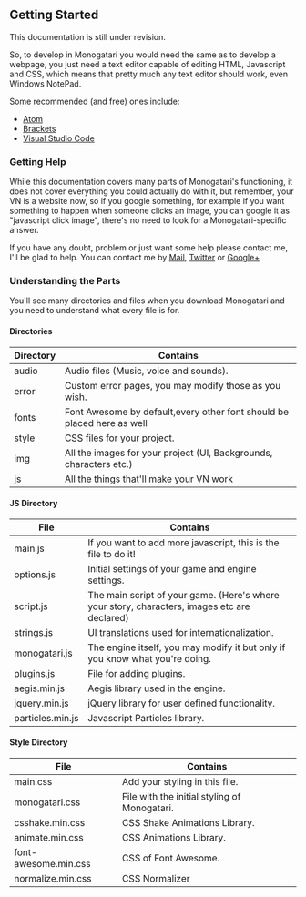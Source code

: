 ## Getting Started

<div class="warning md-depth-2"> This documentation is still under revision.</div>



So, to develop in Monogatari you would need the same as to develop a webpage, you just need a text editor capable of editing HTML, Javascript and CSS, which means that pretty much any text editor should work, even Windows NotePad.

Some recommended (and free) ones include:

* [Atom](https://atom.io/)
* [Brackets](http://brackets.io/)
* [Visual Studio Code](https://code.visualstudio.com)

### Getting Help

While this documentation covers many parts of Monogatari's functioning, it does not cover everything you could actually do with it, but remember, your VN is a website now, so if you google something, for example if you want something to happen when someone clicks an image, you can google it as "javascript click image", there's no need to look for a Monogatari-specific answer.

If you have any doubt, problem or just want some help please contact me, I'll be glad to help. You can contact me by <a class="mailto" href="hyuchia(at)gmail(dot)com" > Mail</a>, [Twitter](https://twitter.com/HyuchiaDiego) or [Google+](https://plus.google.com/+HyuchiaDiego/)

### Understanding the Parts
You'll see many directories and files when you download Monogatari and you need to understand what every file is for.

#### Directories

| Directory | Contains |
| ------------- | ------------- |
| audio | Audio files (Music, voice and sounds). |
| error | Custom error pages, you may modify those as you wish. |
| fonts | Font Awesome by default,every other font should be placed here as well |
| style | CSS files for your project. |
| img | All the images for your project (UI, Backgrounds, characters etc.) |
| js | All the things that'll make your VN work |


#### JS Directory

| File | Contains |
| ------------- | ------------- |
| main.js | If you want to add more javascript, this is the file to do it! |
| options.js | Initial settings of your game and engine settings. 
| script.js | The main script of your game. (Here's where your story, characters, images etc are declared) |
| strings.js | UI translations used for internationalization. |
| monogatari.js | The engine itself, you may modify it but only if you know what you're doing. |
| plugins.js | File for adding plugins.|
| aegis.min.js | Aegis library used in the engine. |
| jquery.min.js | jQuery library for user defined functionality. |
| particles.min.js | Javascript Particles library. |


#### Style Directory

| File | Contains |
| ------------- | ------------- |
| main.css | Add your styling in this file. |
| monogatari.css | File with the initial styling of Monogatari. |
| csshake.min.css | CSS Shake Animations Library. |
| animate.min.css | CSS Animations Library. |
| font-awesome.min.css | CSS of Font Awesome. |
| normalize.min.css | CSS Normalizer |
